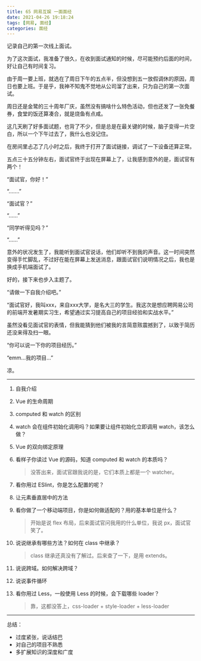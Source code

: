 ```yaml
---
title: 65 网易互娱 一面面经
date: 2021-04-26 19:18:24
tags: [网易, 面经]
categories: 面经
---
```


记录自己的第一次线上面试。

<!-- more -->

为了这次面试，我准备了很久，在收到面试通知的时候，尽可能预约后面的时间，好让自己有时间复习。

由于周一要上班，就选在了周日下午的五点半，但没想到五一放假调休的原因，周日也要上班。于是乎，我神不知鬼不觉地从公司溜了出来，只为自己的第一次面试。

周日还是金鹭的三十周年厂庆，虽然没有搞啥什么特色活动，但也还发了一张免餐券，食堂的饭还算凑合，就是烧鱼有点咸。

这几天刷了好多面试题，也背了不少，但是总是在最关键的时候，脑子变得一片空白，所以一个下午过去了，我什么也没记住。

在房间里忐忑了几小时之后，我终于打开了面试链接，调试了一下设备还算正常。

五点三十五分钟左右，面试官终于出现在屏幕上了，让我感到意外的是，面试官有两个！

“面试官，你好！”

“.......”

“面试官？”

“......”

“同学听得见吗？”

“......”

意外的状况发生了，我能听到面试官说话，他们却听不到我的声音。这一时间突然变得手忙脚乱，不过好在能在屏幕上发送消息，跟面试官们说明情况之后，我也是换成手机端面试了。

好的，接下来也步入主题了。

“请做一下自我介绍吧。”

“面试官好，我叫xxx，来自xxx大学，是名大三的学生。我这次是想应聘网易公司的前端开发暑期实习生，希望通过实习提高自己的项目经验和实战水平。”

虽然没看见面试官的表情，但我能猜到他们被我的言简意赅震撼到了，以致于简历还没来得及扫一眼。

“你可以说一下你的项目经历。”

“emm...我的项目...”

凉。

---

1. 自我介绍

2. Vue 的生命周期

3. computed 和 watch 的区别

4. watch 会在组件初始化调用吗？如果要让组件初始化立即调用 watch，该怎么做？

5. Vue 的双向绑定原理

6. 看样子你读过 Vue 的源码，知道 computed 和 watch 的本质吗？

   > 没答出来，面试官跟我说的是，它们本质上都是一个 watcher。

7. 看你用过 ESlint，你是怎么配置的呢？

8. 让元素垂直居中的方法

9. 看你做了一个移动端项目，你是如何做适配的？用的基本单位是什么？

   > 开始是说 flex 布局，后来面试官问我用的什么单位，我说 px，面试官笑了。

10. 说说继承有哪些方法？如何在 class 中继承？

    > class 继承还真没有了解过。后来查了一下，是用 extends。

11. 说说跨域。如何解决跨域？

12. 说说事件循环

13. 看你用过 Less，一般使用 Less 的时候，会下载哪些 loader？

    > 靠，这都没答上，css-loader + style-loader + less-loader

---

总结：

- 过度紧张，说话结巴
- 对自己的项目不熟悉
- 多扩展知识的深度和广度
